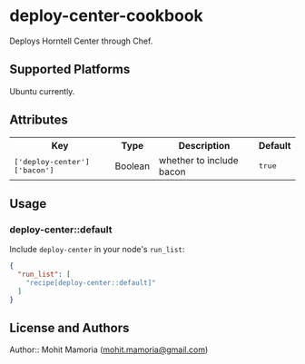 # deploy-center-cookbook

Deploys Horntell Center through Chef.

## Supported Platforms

Ubuntu currently.

## Attributes

<table>
  <tr>
    <th>Key</th>
    <th>Type</th>
    <th>Description</th>
    <th>Default</th>
  </tr>
  <tr>
    <td><tt>['deploy-center']['bacon']</tt></td>
    <td>Boolean</td>
    <td>whether to include bacon</td>
    <td><tt>true</tt></td>
  </tr>
</table>

## Usage

### deploy-center::default

Include `deploy-center` in your node's `run_list`:

```json
{
  "run_list": [
    "recipe[deploy-center::default]"
  ]
}
```

## License and Authors

Author:: Mohit Mamoria (mohit.mamoria@gmail.com)
